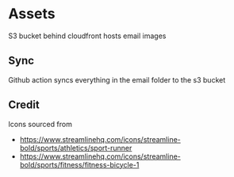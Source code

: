 # Assets

S3 bucket behind cloudfront hosts email images

## Sync

Github action syncs everything in the email folder to the s3 bucket

## Credit

Icons sourced from

- https://www.streamlinehq.com/icons/streamline-bold/sports/athletics/sport-runner
- https://www.streamlinehq.com/icons/streamline-bold/sports/fitness/fitness-bicycle-1
